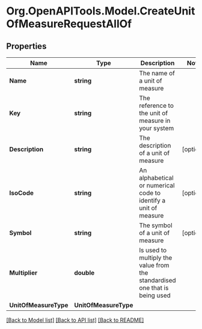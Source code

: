 
# Org.OpenAPITools.Model.CreateUnitOfMeasureRequestAllOf

## Properties

Name | Type | Description | Notes
------------ | ------------- | ------------- | -------------
**Name** | **string** | The name of a unit of measure | 
**Key** | **string** | The reference to the unit of measure in your system | 
**Description** | **string** | The description of a unit of measure | [optional] 
**IsoCode** | **string** | An alphabetical or numerical code to identify a unit of measure | [optional] 
**Symbol** | **string** | The symbol of a unit of measure | [optional] 
**Multiplier** | **double** | Is used to multiply the value from the standardised one that is being used | 
**UnitOfMeasureType** | **UnitOfMeasureType** |  | 

[[Back to Model list]](../README.md#documentation-for-models)
[[Back to API list]](../README.md#documentation-for-api-endpoints)
[[Back to README]](../README.md)

